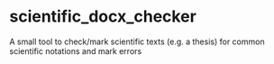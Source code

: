 # scientific_docx_checker
A small tool to check/mark scientific texts (e.g. a thesis) for common scientific notations and mark errors
